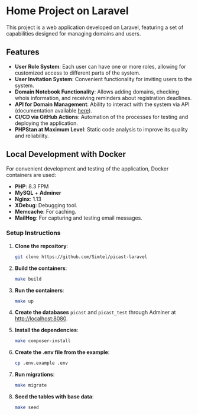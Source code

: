 # Home Project on Laravel

This project is a web application developed on Laravel, featuring a set of capabilities designed for managing domains and users.

## Features

- **User Role System**: Each user can have one or more roles, allowing for customized access to different parts of the system.
- **User Invitation System**: Convenient functionality for inviting users to the system.
- **Domain Notebook Functionality**: Allows adding domains, checking whois information, and receiving reminders about registration deadlines.
- **API for Domain Management**: Ability to interact with the system via API (documentation available [here](https://armisimtel.ru/openapi)).
- **CI/CD via GitHub Actions**: Automation of the processes for testing and deploying the application.
- **PHPStan at Maximum Level**: Static code analysis to improve its quality and reliability.

## Local Development with Docker

For convenient development and testing of the application, Docker containers are used:

- **PHP**: 8.3 FPM
- **MySQL** + **Adminer**
- **Nginx**: 1.13
- **XDebug**: Debugging tool.
- **Memcache**: For caching.
- **MailHog**: For capturing and testing email messages.

### Setup Instructions

1. **Clone the repository**:

   ```bash
   git clone https://github.com/Simtel/picast-laravel
   ```

2. **Build the containers**:

   ```bash
   make build
   ```

3. **Run the containers**:

   ```bash
   make up
   ```

4. **Create the databases** `picast` and `picast_test` through Adminer at [http://localhost:8080](http://localhost:8080).

5. **Install the dependencies**:

   ```bash
   make composer-install
   ```

6. **Create the .env file from the example**:

   ```bash
   cp .env.example .env
   ```

7. **Run migrations**:

   ```bash
   make migrate
   ```

8. **Seed the tables with base data**:

   ```bash
   make seed
   ```